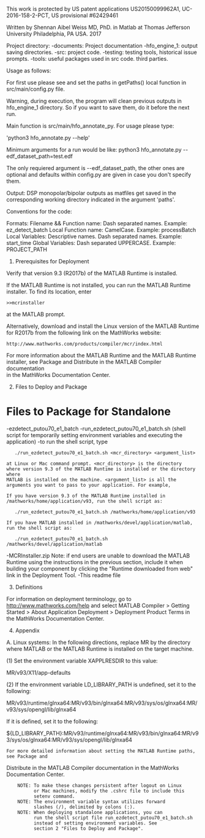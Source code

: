 This work is protected by US patent applications US20150099962A1,
 UC-2016-158-2-PCT, US provisional #62429461

 Written by Shennan Aibel Weiss MD, PhD. in Matlab at Thomas Jefferson University
 Philadelphia, PA USA. 2017

Project directory: 
  -documents: Project documentation
  -hfo_engine_1: output saving directories.
  -src: project code.
  -testing: testing tools, historical issue prompts.
  -tools: useful packages used in src code. third parties.

Usage as follows:

For first use please see and set the paths in getPaths() local function in src/main/config.py file.

Warning, during execution, the program will clean previous outputs in hfo_engine_1 directory. So if you
want to save them, do it before the next run.

Main function is src/main/hfo_annotate_py. For usage please type: 

 'python3 hfo_annotate.py --help'

 Minimum arguments for a run would be like: python3 hfo_annotate.py --edf_dataset_path=test.edf

The only requiered argument is --edf_dataset_path, the other ones are optional and
defaults within config.py are given in case you don't specify them.
 
Output: DSP monopolar/bipolar outputs as matfiles get saved in the corresponding working directory
indicated in the argument 'paths'.

Conventions for the code:

  Formats:
      Filename && Function name: Dash separated names. Example: ez_detect_batch
      Local Function name: CamelCase. Example: processBatch
      Local Variables: Descriptive names. Dash separated names. Example: start_time
      Global Variables: Dash separated UPPERCASE. Example: PROJECT_PATH

1. Prerequisites for Deployment 

Verify that version 9.3 (R2017b) of the MATLAB Runtime is installed.   

If the MATLAB Runtime is not installed, you can run the MATLAB Runtime installer.
To find its location, enter
  
    >>mcrinstaller
      
at the MATLAB prompt.

Alternatively, download and install the Linux version of the MATLAB Runtime for R2017b 
from the following link on the MathWorks website:

    http://www.mathworks.com/products/compiler/mcr/index.html
   
For more information about the MATLAB Runtime and the MATLAB Runtime installer, see 
Package and Distribute in the MATLAB Compiler documentation  
in the MathWorks Documentation Center.    


2. Files to Deploy and Package

Files to Package for Standalone 
================================
-ezdetect_putou70_e1_batch 
-run_ezdetect_putou70_e1_batch.sh (shell script for temporarily setting environment 
                                   variables and executing the application)
   -to run the shell script, type
   
       ./run_ezdetect_putou70_e1_batch.sh <mcr_directory> <argument_list>
       
    at Linux or Mac command prompt. <mcr_directory> is the directory 
    where version 9.3 of the MATLAB Runtime is installed or the directory where 
    MATLAB is installed on the machine. <argument_list> is all the 
    arguments you want to pass to your application. For example, 

    If you have version 9.3 of the MATLAB Runtime installed in 
    /mathworks/home/application/v93, run the shell script as:
    
       ./run_ezdetect_putou70_e1_batch.sh /mathworks/home/application/v93
       
    If you have MATLAB installed in /mathworks/devel/application/matlab, 
    run the shell script as:
    
       ./run_ezdetect_putou70_e1_batch.sh /mathworks/devel/application/matlab
-MCRInstaller.zip
    Note: if end users are unable to download the MATLAB Runtime using the
    instructions in the previous section, include it when building your 
    component by clicking the "Runtime downloaded from web" link in the
    Deployment Tool.
-This readme file 

3. Definitions

For information on deployment terminology, go to
http://www.mathworks.com/help and select MATLAB Compiler >
Getting Started > About Application Deployment >
Deployment Product Terms in the MathWorks Documentation
Center.

4. Appendix 

A. Linux systems:
In the following directions, replace MR by the directory where MATLAB or the MATLAB 
   Runtime is installed on the target machine.

(1) Set the environment variable XAPPLRESDIR to this value:

MR/v93/X11/app-defaults


(2) If the environment variable LD_LIBRARY_PATH is undefined, set it to the following:

MR/v93/runtime/glnxa64:MR/v93/bin/glnxa64:MR/v93/sys/os/glnxa64:MR/v93/sys/opengl/lib/glnxa64

If it is defined, set it to the following:

${LD_LIBRARY_PATH}:MR/v93/runtime/glnxa64:MR/v93/bin/glnxa64:MR/v93/sys/os/glnxa64:MR/v93/sys/opengl/lib/glnxa64

    For more detailed information about setting the MATLAB Runtime paths, see Package and 
   Distribute in the MATLAB Compiler documentation in the MathWorks Documentation Center.


     
        NOTE: To make these changes persistent after logout on Linux 
              or Mac machines, modify the .cshrc file to include this  
              setenv command.
        NOTE: The environment variable syntax utilizes forward 
              slashes (/), delimited by colons (:).  
        NOTE: When deploying standalone applications, you can
              run the shell script file run_ezdetect_putou70_e1_batch.sh 
              instead of setting environment variables. See 
              section 2 "Files to Deploy and Package".    






